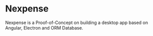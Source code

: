 # Nexpense
Nexpense is a Proof-of-Concept on building a desktop app based on Angular, Electron and ORM Database.
